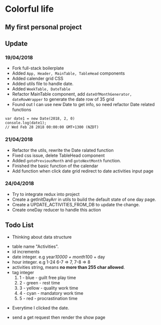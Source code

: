 # Colorful life
## My first personal project


## Update
### 19/04/2018

* Fork full-stack boilerplate
* Added ```App, Header, MainTable, TableHead``` components
* Added calender grid CSS
* Added utils file to handle date.
* Added ```WeekTable, DateTable```
* Refactor MainTable component, add ```dateOfMonthGenerator, dateRowWrapper``` to generate the date row of 35 grid
* Found out I can use new Date to get info, so need refactor Date related functions

```
var date1 = new Date(2018, 2, 0)
console.log(date1);
// Wed Feb 28 2018 00:00:00 GMT+1300 (NZDT)
```

### 21/04/2018

* Refactor the utils, rewrite the Date ralated function
* Fixed css issue, delete TableHead component
* Added ```gotoPreviousMonth``` and ```gotoNextMonth``` function. 
* Finished the basic function of the calendar
* Add function when click date grid redirect to date activities input page

### 24/04/2018

* Try to integrate redux into project
* Create a getInitDayArr in utils to build the default state of one day page.
* Create a UPDATE_ACTIVITIES_FROM_DB to update the change.
* Create oneDay reducer to handle this action

## Todo List
* Thinking about data structure 
- table name "Activities". 
- id increments
- date integer. e.g year*10000 + month*100 + day
- hour integer. e.g 1-24 6-7 => 7, 7-8 => 8
- activities string, means **no more than 255 char allowed**.
- tag integer 
  1. 1 - blue - guilt free play time
  2. 2 - green - rest time
  3. 3 - yellow - quality work time
  4. 4 - cyan - mandatory work time
  5. 5 - red - procrastination time

* Everytime I clicked the date. 
- send a get request then render the show page

